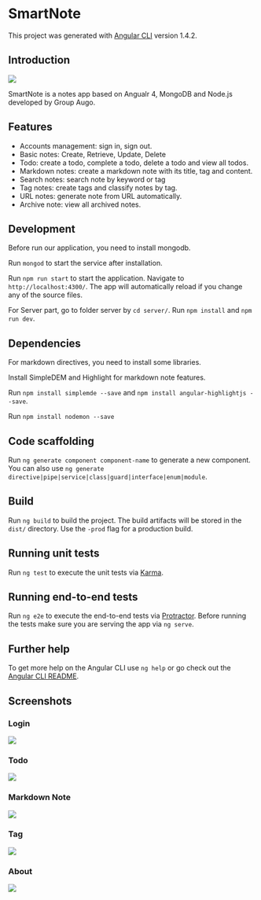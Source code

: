 # SmartNote

This project was generated with [Angular CLI](https://github.com/angular/angular-cli) version 1.4.2.


## Introduction
![](https://github.com/Shanfang/SmartNote/blob/master/smart-note/src/assets/icons8-Pen.png)

SmartNote is a notes app based on Angualr 4, MongoDB and Node.js developed by Group Augo.


## Features
- Accounts management: sign in, sign out.
- Basic notes: Create, Retrieve, Update, Delete
- Todo: create a todo, complete a todo, delete a todo and view all todos.
- Markdown notes: create a markdown note with its title, tag and content.
- Search notes: search note by keyword or tag
- Tag notes: create tags and classify notes by tag.
- URL notes: generate note from URL automatically.
- Archive note: view all archived notes.


## Development 

Before run our application, you need to install mongodb. 

Run `mongod` to start the service after installation.

Run `npm run start` to start the application. Navigate to `http://localhost:4300/`. The app will automatically reload if you change any of the source files.

For Server part, go to folder server by `cd server/`.
Run `npm install` and `npm run dev`.


## Dependencies
For markdown directives, you need to install some libraries.

Install SimpleDEM and Highlight for markdown note features.

Run `npm install simplemde --save` and `npm install angular-highlightjs --save`.

Run `npm install nodemon --save`

## Code scaffolding

Run `ng generate component component-name` to generate a new component. You can also use `ng generate directive|pipe|service|class|guard|interface|enum|module`.

## Build

Run `ng build` to build the project. The build artifacts will be stored in the `dist/` directory. Use the `-prod` flag for a production build.

## Running unit tests

Run `ng test` to execute the unit tests via [Karma](https://karma-runner.github.io).

## Running end-to-end tests

Run `ng e2e` to execute the end-to-end tests via [Protractor](http://www.protractortest.org/).
Before running the tests make sure you are serving the app via `ng serve`.

## Further help

To get more help on the Angular CLI use `ng help` or go check out the [Angular CLI README](https://github.com/angular/angular-cli/blob/master/README.md).

## Screenshots

### Login
![](https://github.com/Shanfang/SmartNote/blob/master/screenshots/login%20in.png)

### Todo
![](https://github.com/Shanfang/SmartNote/blob/master/screenshots/todo.png)

### Markdown Note
![](https://github.com/Shanfang/SmartNote/blob/master/screenshots/markdown%20note.png)

### Tag
![](https://github.com/Shanfang/SmartNote/blob/master/screenshots/tag.png)

### About
![](https://github.com/Shanfang/SmartNote/blob/master/screenshots/about.png)

